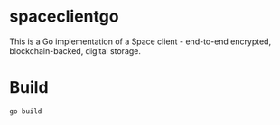 spaceclientgo
=============

This is a Go implementation of a Space client - end-to-end encrypted, blockchain-backed, digital storage.

Build
=====

    go build
